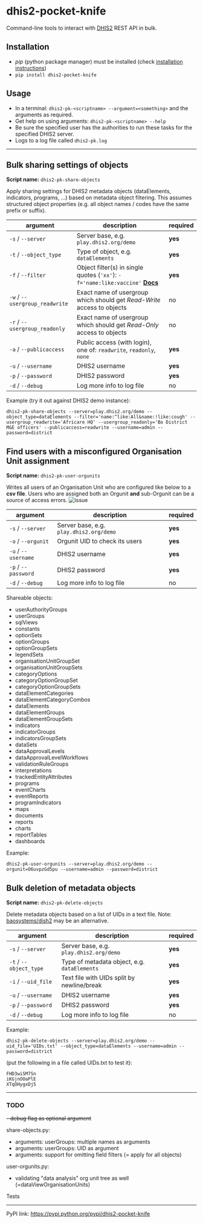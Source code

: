 # dhis2-pocket-knife

Command-line tools to interact with [DHIS2](https://dhis2.org) REST API in bulk.

## Installation

* *pip* (python package manager) must be installed (check [installation instructions](https://pip.pypa.io/en/stable/installing))
* `pip install dhis2-pocket-knife`

## Usage
* In a terminal: `dhis2-pk-<scriptname> --argument=<something>` and the arguments as required.
* Get help on using arguments: `dhis2-pk-<scriptname> --help`
* Be sure the specified user has the authorities to run these tasks for the specified DHIS2 server.
* Logs to a log file called `dhis2-pk.log`

---

## Bulk sharing settings of objects

**Script name:** `dhis2-pk-share-objects`

Apply sharing settings for DHIS2 metadata objects (dataElements, indicators, programs, ...) based on metadata object filtering. This assumes structured object properties (e.g. all object names / codes have the same prefix or suffix).

| argument                       |description   |required   |
|---|---|---|
|`-s` / `--server`               |Server base, e.g. `play.dhis2.org/demo`   |**yes**  |
|`-t` / `--object_type`          |Type of object, e.g. `dataElements`   |**yes**   |
|`-f` / `--filter`               |Object filter(s) in single quotes (`'xx'`): `-f='name:like:vaccine'` **[Docs](https://dhis2.github.io/dhis2-docs/master/en/developer/html/dhis2_developer_manual_full.html#webapi_metadata_object_filter)**   |**yes**   |
|`-w` / `--usergroup_readwrite`  |Exact name of usergroup which should get *Read-Write* access to objects   |no   |
|`-r` / `--usergroup_readonly`   |Exact name of usergroup which should get *Read-Only* access to objects   |no   |
|`-a` / `--publicaccess`         |Public access (with login), one of: `readwrite`, `readonly`, `none`   |**yes**   |
|`-u` / `--username`             |DHIS2 username   |**yes**   |
|`-p` / `--password`             |DHIS2 password   |**yes**   |
|`-d` / `--debug`                |Log more info to log file   |no |


Example (try it out against DHIS2 demo instance):

```
dhis2-pk-share-objects --server=play.dhis2.org/demo --object_type=dataElements --filter='name:^like:All&name:!like:cough' --usergroup_readwrite='Africare HQ' --usergroup_readonly='Bo District M&E officers' --publicaccess=readwrite --username=admin --password=district
```

## Find users with a misconfigured Organisation Unit assignment

**Script name:** `dhis2-pk-user-orgunits`

Writes all users of an Organisation Unit who are configured like below to a **csv file**. Users who are assigned both an Orgunit **and** sub-Orgunit can be a source of access errors.
![issue](https://i.imgur.com/MXiALrL.png)

|argument              |description   |required|
|---|---|---|
|`-s` / `--server`     |Server base, e.g. `play.dhis2.org/demo`   |**yes**|
|`-o` / `--orgunit`    |Orgunit UID to check its users     |**yes**|
|`-u` / `--username`   |DHIS2 username   |**yes**|
|`-p` / `--password`   |DHIS2 password   |**yes**|
|`-d` / `--debug`      |Log more info to log file   |no|

Shareable objects:
- userAuthorityGroups
- userGroups
- sqlViews
- constants
- optionSets
- optionGroups
- optionGroupSets
- legendSets
- organisationUnitGroupSet
- organisationUnitGroupSets
- categoryOptions
- categoryOptionGroupSet
- categoryOptionGroupSets
- dataElementCategories
- dataElementCategoryCombos
- dataElements
- dataElementGroups
- dataElementGroupSets
- indicators
- indicatorGroups
- indicatorsGroupSets
- dataSets
- dataApprovalLevels
- dataApprovalLevelWorkflows
- validationRuleGroups
- interpretations
- trackedEntityAttributes
- programs
- eventCharts
- eventReports
- programIndicators
- maps
- documents
- reports
- charts
- reportTables
- dashboards

Example:
```
dhis2-pk-user-orgunits --server=play.dhis2.org/demo --orgunit=O6uvpzGd5pu --username=admin --password=district
```

## Bulk deletion of metadata objects

**Script name:** `dhis2-pk-delete-objects`

Delete metadata objects based on a list of UIDs in a text file. Note: [baosystems/dish2](https://github.com/baosystems/dish2#remove-metadata-objects) may be an alternative.

|argument   |description   |required |
|---|---|---|
|`-s` / `--server`        |Server base, e.g. `play.dhis2.org/demo`   |**yes** |
|`-t` / `--object_type`   |Type of metadata object, e.g. `dataElements`   |**yes** |
|`-i` / `--uid_file`      |Text file with UIDs split by newline/break     |**yes** |
|`-u` / `--username`      |DHIS2 username   |**yes** | 
|`-p` / `--password`      |DHIS2 password   |**yes** |
|`-d` / `--debug`         |Log more info to log file   |no |

Example:

```
dhis2-pk-delete-objects --server=play.dhis2.org/demo --uid_file='UIDs.txt' --object_type=dataElements --username=admin --password=district
```

(put the following in a file called UIDs.txt to test it):

```
FHD3wiSM7Sn
iKGjnOOaPlE
XTqOHygxDj5
```

---


### TODO

~~- debug flag as optional argument~~

share-objects.py:

- arguments: userGroups: multiple names as arguments
- arguments: userGroups: UID as argument
- arguments: support for omitting field filters (= apply for all objects)

user-orgunits.py:

- validating "data analysis" org unit tree as well (=dataViewOrganisationUnits)

Tests

---
PyPI link: https://pypi.python.org/pypi/dhis2-pocket-knife
